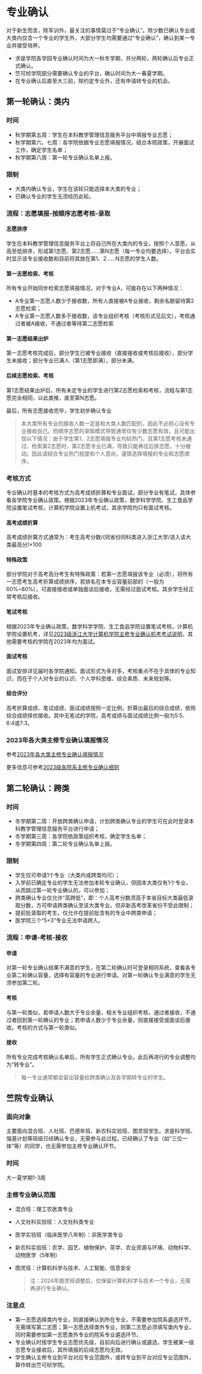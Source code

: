 # 专业确认

对于新生而言，除军训外，最关注的事情莫过于“专业确认”。除少数已确认专业或大类内仅含一个专业的学生外，大部分学生均需要通过“专业确认”，确认到某一专业并接受培养。

- 求是学院各学园专业确认时间为大一秋冬学期，共分两轮，两轮确认后专业正式确认。
- 竺可桢学院部分需要确认专业的平台，确认时间为大一春夏学期。
- 在专业确认后直至大三前，除约定专业外，还有申请转专业的机会。

## 第一轮确认：类内

### 时间

- 秋学期第五周：学生在本科教学管理信息服务平台中填报专业志愿；
- 秋学期第六、七周：各学院依据专业志愿填报情况，结合本院政策，开展面试工作，确定学生名单；
- 秋学期第八周：第一轮专业确认名单上报。

### 限制

- 大类内确认专业，学生在该轮只能选择本大类的专业；
- 已确认专业的学生无须经历此轮。

### 流程：志愿填报-按顺序志愿考核-录取

#### 志愿排序

学生在本科教学管理信息服务平台上将自己所在大类内的专业，按照个人意愿，从高至低排序，形成第1志愿、第2志愿……第N志愿（每一专业均要选择）。平台会实时显示该专业接收数和目前将其放在第1、2……N志愿的学生人数。

#### 第一志愿检索、考核

所有专业开始同步检索志愿填报情况，对于专业A，可能存在以下两种情况：

- A专业第一志愿人数少于接收数，所有人直接被A专业接收，剩余名额留待第2志愿检索；
- A专业第一志愿人数多于接收数，该专业组织考核（考核形式见后文），考核通过者被A接收，不通过者等待第二志愿检索

#### 第一志愿结果出炉

第一志愿考核完成后，部分学生已被专业接收（直接接收或考核后接收），部分学生未接收；部分专业已满人（第1志愿即满），部分未满。

#### 后续志愿检索、考核

第1志愿结果出炉后，所有未定专业的学生进行第2志愿检索和考核，流程与第1志愿完全相同，以此类推，直至第N志愿。

最后，所有志愿接收完毕，学生初步确认专业

> 本大类所有专业的接收人数一定是和大类人数匹配的，因此不必担心没有专业接收自己。但顺序志愿的录取模式导致通常仅有少数志愿有效，且可能出现以下情况：由于学生第1、2志愿填报专业均较热门，且第1志愿考核未通过，检索第2志愿时，第2志愿专业已满，导致只能再往后排志愿，十分被动。因此请结合专业热门程度和个人意向，谨慎选择填报的专业和志愿顺序。

### 考核方式

专业确认时基本的考核方式为高考成绩折算和专业面试，部分专业有笔试，具体参看各学院专业确认政策。根据2023年专业确认政策，数学科学学院、生工食品学院设置笔试考核，计算机学院设置上机考试，其余学院均只有面试考核。

#### 高考成绩折算

高考成绩折算方式通常为：考生高考分数/(同省份同科类进入浙江大学/进入该大类最高分)×100

#### 特殊政策

部分学院对于高考高分考生有特殊政策：若第一志愿填报该专业（必须），将所有一志愿考生高考折算成绩排序，若排名在本专业容量前部的（一般为60%~80%），可直接接收或单独面谈后接收，无需经过面试考核。其余学生经正常考核后接收。

#### 笔试考核

根据2023年专业确认政策，数学科学学院、生工食品学院设置笔试考核，计算机学院设置机考，详见[2023级浙江大学计算机学院主修专业确认机考考试说明](http://cspo.zju.edu.cn/2023/0929/c29529a2808536/page.htm)，其他需要考核的学院在2023年均为面试。

#### 面试考核

面试安排详见届时各学院通知。面试形式为多对多，考核重点不在于具体的专业知识，而在于个人对专业的认识、个人学科思维、综合素质、未来规划等。

#### 综合评分

高考折算成绩、笔试成绩、面试成绩按照一定比例，折算出最后的综合成绩，依照综合成绩择优接收。其中无笔试的学院，高考成绩与面试成绩比例一般为5:5、6:4或7:3。

### 2023年各大类主修专业确认填报情况

参考[2023年各大类主修专业确认填报情况](https://www.cc98.org/topic/5928156)

更多信息可参考[2023级各院系主修专业确认细则](https://bksy.zju.edu.cn/2023/1023/c28340a2815748/page.htm)

## 第二轮确认：跨类

### 时间

- 冬学期第二周：开放跨类确认申请，计划跨类确认专业的学生可在此时登录本科教学管理信息服务平台进行申请；
- 冬学期第三周：各学院依政策组织考核，确定学生名单；
- 冬学期第四周：第二轮专业确认名单上报。

### 限制

- 学生仅可申请1个专业（大类内或跨类均可）；
- 入学前已确定专业的学生无法参加本轮专业确认，但因本大类仅有1个专业，从而跳过第一轮专业确认的，可以参加；
- 跨类确认专业仅允许“高跨低”，即：个人高考分数须高于本省目标大类最低录取分数，方可申请跨类确认至该大类专业。但非新高考改革省份不受此限制；
- 提前批录取的考生，仅允许在提前批含有的专业中跨类申请；
- 医学院三个“5+3”专业无法申请跨入。

### 流程：申请-考核-接收

#### 申请

对第一轮专业确认结果不满意的学生，在第二轮确认时可登录相同系统，查看各专业第二轮确认容量，选择有容量的专业进行申请。对第一轮确认专业满意的学生无须参加第二轮。

#### 考核

与第一轮类似，若申请人数大于专业余量，相关专业组织考核，通过者接收，不通过者回到第一轮确认的专业；若申请人数少于专业余量，则直接接受或面谈后接收。考核的方式与第一轮类似。

#### 接收

所有专业完成考核确认名单后，所有学生正式确认专业。此后再进行的专业调整均为“转专业”。
> 每一专业通常都会留出容量给跨类确认及各学期转专业的学生。

## 竺院专业确认

### 面向对象

主要面向混合班、人社班、巴德年班、新农科实验班、图灵班学生。求是科学班、强基计划等班级已经确认专业，无需参与此过程。已经确认了专业（如“三位一体”等）的同学，也无需参加主修专业确认环节。

### 时间

大一夏学期1-3周

### 主修专业确认范围

- 混合班：理工农医类专业

- 人文社科实验班：人文社科类专业

- 医学实验班（临床医学八年制）：非医学类专业

- 新农科实验班：农学、园艺、植物保护、茶学、农业资源与环境、动物科学、动物医学（5年制）

- 图灵班：计算机科学与技术、人工智能、信息安全
  > 注：2024年图灵班调整后，仅保留计算机科学与技术一个专业，无需再进行专业确认。
  

### 注意点

- 第一志愿选择类内专业，则直接确认到所在专业，不需要参加院系遴选环节，无需填写第二志愿；第一志愿选择类外专业，则第二志愿必须填写类内专业，同时需要参加第一志愿类外专业的院系专业遴选环节。
- 专业确认时按学生专业志愿优先级，自前向后进行确认或遴选，学生被某一级志愿专业接收后，其所填报的后续志愿均无效。 
- 学生确认主修专业到平台对应专业范围外，或转专业到平台对应专业范围外，算作转出竺可桢学院。
